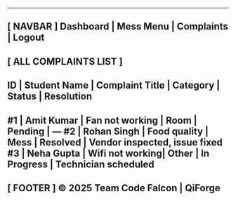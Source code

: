 ----------------------------------------------------
[ NAVBAR ]
Dashboard | Mess Menu | Complaints | Logout
----------------------------------------------------

[ ALL COMPLAINTS LIST ]
----------------------------------------------------
ID | Student Name | Complaint Title | Category | Status      | Resolution
----------------------------------------------------
#1 | Amit Kumar   | Fan not working | Room     | Pending     | —
#2 | Rohan Singh  | Food quality    | Mess     | Resolved    | Vendor inspected, issue fixed
#3 | Neha Gupta   | Wifi not working| Other    | In Progress | Technician scheduled
----------------------------------------------------

[ FOOTER ]
© 2025 Team Code Falcon | QiForge
----------------------------------------------------
